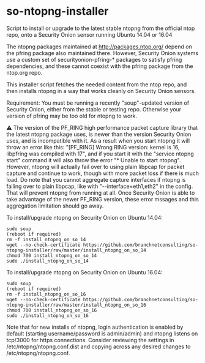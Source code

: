 # so-ntopng-installer
Script to install or upgrade to the latest stable ntopng from the official ntop repo, onto a Security Onion sensor running Ubuntu 14.04 or 16.04

The ntopng packages maintained at http://packages.ntop.org/ depend on the pfring package also maintained there.  However, Security Onion systems use a custom set of securityonion-pfring-* packages to satisfy pfring dependencies, and these cannot coexist with the pfring package from the ntop.org repo.  

This installer script fetches the needed content from the ntop repo, and then installs ntopng in a way that works cleanly on Security Onion sensors.

Requirement: You must be running a recently "soup"-updated version of Security Onion, either from the stable or testing repo.  Otherwise your version of pfring may be too old for ntopng to work.

:warning: The version of the PF_RING high performance packet capture library that the latest ntopng package uses, is newer than the version  Security Onion uses, and is incompatible with it.  As a result when you start ntopng it will throw an error like this: "[PF_RING] Wrong RING version: kernel is 16, libpfring was compiled with 17", and if you start it with the "service ntopng start" command it will also throw the error "* Unable to start ntopng".  However, ntopng will actually fail over to using plain libpcap for packet capture and continue to work, though with more packet loss if there is much load.  Do note that you cannot aggregate capture interfaces if ntopng is failing over to plain libpcap, like with "--interface=eth1,eth2" in the config.  That will prevent ntopng from running at all.  Once Security Onion is able to take advantage of the newer PF_RING version, these error mssages and this aggregation limitation should go away.

To install/upgrade ntopng on Security Onion on Ubuntu 14.04:

	sudo soup
	(reboot if required)
	rm -f install_ntopng_on_so_14
	wget --no-check-certificate https://github.com/branchnetconsulting/so-ntopng-installer/raw/master/install_ntopng_on_so_14
	chmod 700 install_ntopng_on_so_14
	sudo ./install_ntopng_on_so_14

To install/upgrade ntopng on Security Onion on Ubuntu 16.04:

	sudo soup
	(reboot if required)
	rm -f install_ntopng_on_so_16
	wget --no-check-certificate https://github.com/branchnetconsulting/so-ntopng-installer/raw/master/install_ntopng_on_so_16
	chmod 700 install_ntopng_on_so_16
	sudo ./install_ntopng_on_so_16

Note that for new installs of ntopng, login authentication is enabled by default (starting username/password is admin/admin) and ntopng listens on tcp/3000 for https connections.  Consider reviewing the settings in /etc/ntopng/ntopng.conf.dist and copying across any desired changes to /etc/ntopng/ntopng.conf.
